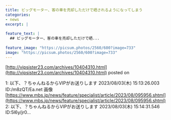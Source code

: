 ```yaml
---
title: ビッグモーター、客の車を売却しただけで晒されるようになってしまう
categories:
- news
excerpt: |
  
feature_text: |
  ## ビッグモーター、客の車を売却しただけで晒...
  
feature_image: "https://picsum.photos/2560/600?image=733"
image: "https://picsum.photos/2560/600?image=733"
---
```


[http://vipsister23.com/archives/10404310.html](http://vipsister23.com/archives/10404310.html)
posted on 

<!--more-->

1: 以下、？ちゃんねるからVIPがお送りします 2023/08/03(木) 15:13:26.003 ID:/m8zQT/Ea.net 画像 [https://www.mbs.jp/news/feature/specialist/article/2023/08/095956.shtml](https://www.mbs.jp/news/feature/specialist/article/2023/08/095956.shtml) 2: 以下、？ちゃんねるからVIPがお送りします 2023/08/03(木) 15:14:31.546 ID:5l6y/jr0...
